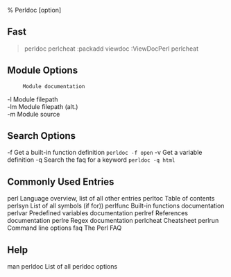% Perldoc [option]

Fast
----

>perldoc perlcheat
:packadd viewdoc
:ViewDocPerl perlcheat


Module Options                               
--------------                               
         Module documentation     
-l       Module filepath          
-lm      Module filepath (alt.)   
-m       Module source


Search Options
--------------
-f			Get a built-in function definition
				`perldoc -f open`
-v			Get a variable definition
-q			Search the faq for a keyword
				`perldoc -q html`


Commonly Used Entries
---------------------
perl         Language overview, list of all other entries
perltoc      Table of contents
perlsyn			 List of all symbols (if for))
perlfunc     Built-in functions documentation
perlvar      Predefined variables documentation
perlref      References documentation
perlre       Regex documentation
perlcheat		 Cheatsheet
perlrun			 Command line options
faq          The Perl FAQ

Help
----
man perldoc     List of all perldoc options
